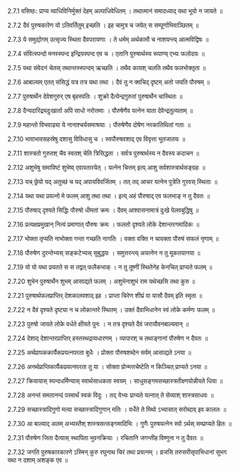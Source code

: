 2.7.1
वसिष्ठः:
प्राप्य व्याधिविनिर्मुक्तं देहम् अल्पाधिवेधितम् ।
तथात्मानं समादध्याद् यथा भूयो न जायते ॥


2.7.2
दैवं पुरुषकारेण यो ऽतिवर्तितुम् इच्छति ।
इह चामुत्र च जयेत् स सम्पूर्णाभिवाञ्छितम् ॥


2.7.3
ये समुद्योगम् उत्सृज्य स्थिता दैवपरायणाः ।
ते धर्मम् अर्थकामौ च नाशयन्त्य् आत्मविद्विषः ॥


2.7.4
संवित्स्पन्दो मनस्स्पन्द इन्द्रियस्पन्द एव च ।
एतानि पुरुषार्थस्य रूपाण्य् एभ्यः फलोदयः ॥


2.7.5
यथा संवेदनं चेतस् तथान्तस्स्पन्दम् ऋच्छति ।
तथैव कायश् चलति तथैव फलभोक्तृता ॥


2.7.6
आबाल्यम् एतत् संसिद्धं यत्र तत्र यथा तथा ।
दैवं तु न क्वचिद् दृष्टम् अतो जयति पौरुषम् ॥


2.7.7
पुरुषार्थेन देवेशगुरुर् एष बृहस्पतिः ।
शुक्रो दैत्येन्द्रगुरुतां पुरुषार्थेन चास्थितः ॥


2.7.8
दैन्यदारिद्र्यदुःखार्ता अपि साधो नरोत्तमाः ।
पौरुषेणैव यत्नेन याता देवेन्द्रतुल्यताम् ॥


2.7.9
महान्तो विभवाढ्या ये नानाश्चर्यसमाश्रयाः ।
पौरुषेणैव दोषेण नरकातिथितां गताः ॥


2.7.10
भावाभावसहस्रेषु दशासु विविधासु च ।
स्वपौरुषवशाद् एव विवृत्ता भूतजातयः ॥


2.7.11
शास्त्रतो गुरुतश् चैव स्वतश् चेति त्रिसिद्धता ।
सर्वत्र पुरुषार्थस्य न दैवस्य कदाचन ॥


2.7.12
अशुभेषु समाविष्टं शुभेष्व् एवावतारयेत् ।
यत्नेन चित्तम् इत्य् आशु सर्वशास्त्रार्थसङ्ग्रहः ॥


2.7.13
यच् छ्रेयो यद् अतुच्छं च यद् अपायविवर्जितम् ।
तत् तद् आचर यत्नेन पुत्रेति गुरवस् स्थिताः ॥


2.7.14
यथा यथा प्रयत्नो मे फलम् आशु तथा तथा ।
इत्य् अहं पौरुषाद् एव फलभाङ् न तु दैवतः ॥


2.7.15
पौरुषाद् दृश्यते सिद्धिः पौरुषो धीमतां क्रमः ।
दैवम् आश्वासनामात्रं दुःखे पेलवबुद्धिषु ॥


2.7.16
प्रत्यक्षप्रमुखान् नित्यं प्रमाणात् पौरुषः क्रमः ।
फलतो दृश्यते लोके देशान्तरगमादिकः ॥


2.7.17
भोक्ता तृप्यति नाभोक्ता गन्ता गच्छति नागतिः ।
वक्ता वक्ति न चावक्ता पौरुषं सफलं नृणाम् ॥


2.7.18
पौरुषेण दुरन्तेभ्यस् सङ्कटेभ्यस् सुबुद्धयः ।
समुत्तरन्त्य् अयत्नेन न तु मूकतयानया ॥


2.7.19
यो यो यथा प्रयतते स स तद्वत् फलैकभाक् ।
न तु तूष्णीं स्थितेनेह केनचित् प्राप्यते फलम् ॥


2.7.20
शुभेन पुरुषार्थेन शुभम् आसाद्यते फलम् ।
अशुभेनाशुभं राम यथेच्छसि तथा कुरु ॥


2.7.21
पुरुषार्थफलप्राप्तिर् देशकालवशाद् इह ।
प्राप्ता चिरेण शीघ्रं वा यासौ दैवम् इति स्मृता ॥


2.7.22
न दैवं दृश्यते दृष्ट्या न च लोकान्तरे स्थितम् ।
उक्तं दैवाभिधानेन स्वं लोके कर्मणः फलम् ॥


2.7.23
पुरुषो जायते लोके वर्धते क्षीयते पुनः ।
न तत्र दृश्यते दैवं जरायौवनबाल्यवान् ॥


2.7.24
देशाद् देशान्तरप्राप्तिर् हस्तस्थद्रव्यधारणम् ।
व्यापारश् च तथाङ्गानां पौरुषेण न दैवतः ॥


2.7.25
अर्थप्रापककार्यैकप्रयत्नपरता बुधैः ।
प्रोक्ता पौरुषशब्देन सर्वम् आसाद्यते ऽनया ॥


2.7.26
अनर्थप्राप्तिकार्यैकप्रयत्नपरता तु या ।
सोक्ता प्रोन्मत्तचेष्टेति न किञ्चित् प्राप्यते ऽनया ॥


2.7.27
क्रियायास् स्पन्दधर्मिण्यास् स्वार्थसाधकता स्वयम् ।
साधुसङ्गमसच्छास्त्रतीक्ष्णयोन्नीयते धिया ॥


2.7.28
अनन्तं समतानन्दं परमार्थं स्वकं विदुः ।
तद् येभ्यः प्राप्यते यत्नात् ते सेव्याश् शास्त्रसाधवः ॥


2.7.29
सच्छास्त्रादिगुणो मत्या सच्छास्त्रादिगुणान् मतिः ।
वर्धेते ते मिथो ऽभ्यासात् सरोब्दाव् इव कालतः ॥


2.7.30
आ बाल्याद् अलम् अभ्यस्तैश् शास्त्रसत्सङ्गमादिभिः ।
गुणैः पुरुषयत्नेन स्वो ऽर्थस् सम्प्राप्यते हितः ॥


2.7.31
पौरुषेण जिता दैत्यास् स्थापिता भुवनक्रियाः ।
रचितानि जगन्तीह विष्णुना न तु दैवतः ॥


2.7.32
जगति पुरुषकारकारणे ऽस्मिन् कुरु रघुनाथ चिरं तथा प्रयत्नम् ।
व्रजसि तरुसरीसृपाभिधानां सुभग यथा न दशाम् अशङ्क एव ॥

